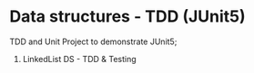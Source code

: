 # Data structures - TDD (JUnit5)
TDD and Unit Project to demonstrate JUnit5;
1.  LinkedList DS - TDD & Testing

